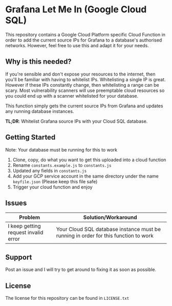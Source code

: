 
# Grafana Let Me In (Google Cloud SQL)  
  
This repository contains a Google Cloud Platform specific Cloud Function in order to add the current source IPs for Grafana to a database's authorised networks. However, feel free to use this and adapt it for your needs.  
  
## Why is this needed?  
  
If you're sensible and don't expose your resources to the internet, then you'll be familiar with having to whitelist IPs. Whitelisting a single IP is great. However if these IPs constantly change, then whitelisting a range can be scary. Most vulnerability scanners will use preemptable cloud resources so you could end up with a scanner whitelisted for your database.  
  
This function simply gets the current source IPs from Grafana and updates any running database instances.  
  
**TL;DR**: Whitelist Grafana source IPs with your Cloud SQL database.  
  
## Getting Started  

Note: Your database must be running for this to work  

 1. Clone, copy, do what you want to get this uploaded into a cloud function  
 2. Rename `constants.example.js` to `constants.js`  
 3. Updated any fields in `constants.js`  
 4. Add your GCP service account in the same directory under the name `keyfile.json` (Please keep this file safe)  
 5. Trigger your cloud function and enjoy  
  
## Issues  

|Problem| Solution/Workaround |
|--|--|
| I keep getting request invalid error | Your Cloud SQL database instance must be running in order for this function to work |

  
  
## Support  
  
Post an issue and I will try to get around to fixing it as soon as possible.  
  
## License  
  
The license for this repository can be found in `LICENSE.txt`

